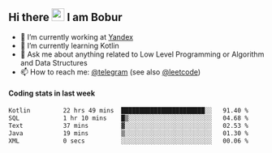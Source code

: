 ## Hi there <img src="https://media.giphy.com/media/hvRJCLFzcasrR4ia7z/giphy.gif" width="25px" height="25px"> I am Bobur

- 💼 I’m currently working at [Yandex](https://yandex.ru/)
- 🌱 I’m currently learning Kotlin
- 💬 Ask me about anything related to Low Level Programming or Algorithm and Data Structures
- 📫 How to reach me: [@telegram](https://t.me/octoant) (see also [@leetcode](https://leetcode.com/octoant/))    

#### Coding stats in last week

<!--START_SECTION:waka-->

```txt
Kotlin         22 hrs 49 mins  ███████████████████████░░   91.40 %
SQL            1 hr 10 mins    █▒░░░░░░░░░░░░░░░░░░░░░░░   04.68 %
Text           37 mins         ▓░░░░░░░░░░░░░░░░░░░░░░░░   02.53 %
Java           19 mins         ▒░░░░░░░░░░░░░░░░░░░░░░░░   01.30 %
XML            0 secs          ░░░░░░░░░░░░░░░░░░░░░░░░░   00.06 %
```

<!--END_SECTION:waka-->
